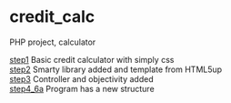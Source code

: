 # credit_calc
PHP project, calculator

<a href="https://github.com/kuba1199/credit_calc/tree/step1">step1</a> Basic credit calculator with simply css</br>
<a href="https://github.com/kuba1199/credit_calc/tree/step2">step2</a> Smarty library added and template from HTML5up</br>
<a href="https://github.com/kuba1199/credit_calc/tree/step3">step3</a> Controller and objectivity added</br>
<a href="https://github.com/kuba1199/credit_calc/tree/step4_6a">step4_6a</a> Program has a new structure</br>
